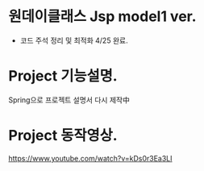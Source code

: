 # 원데이클래스 Jsp model1 ver.
- 코드 주석 정리 및 최적화 4/25 완료.

# Project 기능설명.
Spring으로 프로젝트 설명서 다시 제작中

# Project 동작영상.
https://www.youtube.com/watch?v=kDs0r3Ea3LI
